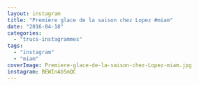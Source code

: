 ```yaml
---
layout: instagram
title: "Première glace de la saison chez Lopez #miam"
date: "2016-04-18"
categories: 
  - "trucs-instagrammes"
tags: 
  - "instagram"
  - "miam"
coverImage: Premiere-glace-de-la-saison-chez-Lopez-miam.jpg
instagram: BEWInAbSmQC
---
```

